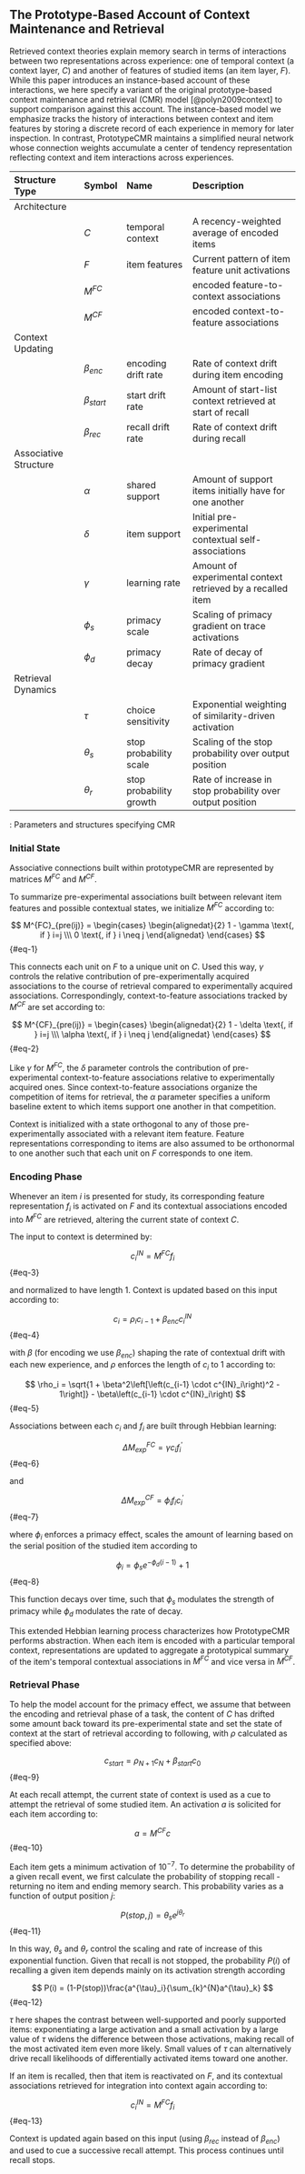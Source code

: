 ## The Prototype-Based Account of Context Maintenance and Retrieval

Retrieved context theories explain memory search in terms of interactions between two representations across experience: one of temporal context (a context layer, $C$) and another of features of studied items (an item layer, $F$). While this paper introduces an instance-based account of these interactions, we here specify a variant of the original prototype-based context maintenance and retrieval (CMR) model [@polyn2009context] to support comparison against this account. The instance-based model we emphasize tracks the history of interactions between context and item features by storing a discrete record of each experience in memory for later inspection. In contrast, PrototypeCMR maintains a simplified neural network whose connection weights accumulate a center of tendency representation reflecting context and item interactions across experiences.

| Structure Type        | Symbol            | Name                    | Description                                                 |
|:----------------------|:------------------|:------------------------|:------------------------------------------------------------|
| Architecture          |                   |                         |                                                             |
|                       | $C$               | temporal context        | A recency-weighted average of encoded items      |
|                       | $F$               | item features           | Current pattern of item feature unit activations      |
|                       | $M^{FC}$          |                         | encoded feature-to-context associations      |
|                       | $M^{CF}$          |                         | encoded context-to-feature associations      |
| Context Updating      |                   |                         |                                                             |
|                       | ${\beta}_{enc}$   | encoding drift rate     | Rate of context drift during item encoding                  |
|                       | ${\beta}_{start}$ | start drift rate        | Amount of start-list context retrieved at start of recall   |
|                       | ${\beta}_{rec}$   | recall drift rate       | Rate of context drift during recall                         |
| Associative Structure |                   |                         |                                                             |
|                       | ${\alpha}$        | shared support          | Amount of support items initially have for one another      |
|                       | ${\delta}$        | item support            | Initial pre-experimental contextual self-associations       |
|                       | ${\gamma}$        | learning rate           | Amount of experimental context retrieved by a recalled item |
|                       | ${\phi}_{s}$      | primacy scale           | Scaling of primacy gradient on trace activations            |
|                       | ${\phi}_{d}$      | primacy decay           | Rate of decay of primacy gradient                           |
| Retrieval Dynamics    |                   |                         |                                                             |
|                       | ${\tau}$          | choice sensitivity      | Exponential weighting of similarity-driven activation       |
|                       | ${\theta}_{s}$    | stop probability scale  | Scaling of the stop probability over output position        |
|                       | ${\theta}_{r}$    | stop probability growth | Rate of increase in stop probability over output position   |

 : Parameters and structures specifying CMR

### Initial State

Associative connections built within prototypeCMR are represented by matrices $M^{FC}$ and $M^{CF}$.

To summarize pre-experimental associations built between relevant item features and possible contextual states, we initialize $M^{FC}$ according to:

$$
M^{FC}_{pre(ij)} = \begin{cases} \begin{alignedat}{2} 1 - \gamma \text{, if } i=j \\\
          0 \text{, if } i \neq j
   \end{alignedat} \end{cases}
$${#eq-1}

This connects each unit on $F$ to a unique unit on $C$. Used this way, $\gamma$ controls the relative contribution of pre-experimentally acquired associations to the course of retrieval compared to experimentally acquired associations. Correspondingly, context-to-feature associations tracked by $M^{CF}$ are set according to:

$$
M^{CF}_{pre(ij)} = \begin{cases} \begin{alignedat}{2} 1 - \delta \text{, if } i=j \\\
          \alpha \text{, if } i \neq j
       \end{alignedat} \end{cases}
$${#eq-2}

Like $\gamma$ for $M^{FC}$, the $\delta$ parameter controls the contribution of pre-experimental context-to-feature associations relative to experimentally acquired ones. Since context-to-feature associations organize the competition of items for retrieval, the $\alpha$ parameter specifies a uniform baseline extent to which items support one another in that competition.

Context is initialized with a state orthogonal to any of those pre-experimentally associated with a relevant item feature. Feature representations corresponding to items are also assumed to be orthonormal to one another such that each unit on $F$ corresponds to one item.

### Encoding Phase

Whenever an item $i$ is presented for study, its corresponding feature representation $f_i$ is activated on $F$ and its contextual associations encoded into $M^{FC}$ are retrieved, altering the current state of context $C$.

The input to context is determined by:

$$
c^{IN}_{i} = M^{FC}f_{i}
$$ {#eq-3}

and normalized to have length 1. Context is updated based on this input according to:

$$
c_i = \rho_ic_{i-1} + \beta_{enc} c_{i}^{IN}
$$ {#eq-4}

with $\beta$ (for encoding we use $\beta_{enc}$) shaping the rate of contextual drift with each new experience, and $\rho$ enforces the length of $c_i$ to 1 according to:

$$
\rho_i = \sqrt{1 + \beta^2\left[\left(c_{i-1} \cdot c^{IN}_i\right)^2 - 1\right]} - \beta\left(c_{i-1} \cdot
c^{IN}_i\right)
$$ {#eq-5}

Associations between each $c_i$ and $f_i$ are built through Hebbian learning:

$$
\Delta M^{FC}_{exp} = \gamma c_i f^{'}_i
$$ {#eq-6}

and

$$
\Delta M^{CF}_{exp} = \phi_i f_i c^{'}_i
$$ {#eq-7}

where $\phi_i$ enforces a primacy effect, scales the amount of learning based on the serial position of the studied item according to

$$
\phi_i = \phi_se^{-\phi_d(i-1)} + 1
$$ {#eq-8}

This function decays over time, such that $\phi_{s}$ modulates the strength of primacy while $\phi_{d}$ modulates the rate of decay.

This extended Hebbian learning process characterizes how PrototypeCMR performs abstraction. When each item is encoded with a particular temporal context, representations are updated to aggregate a prototypical summary of the item's temporal contextual associations in $M^{FC}$ and vice versa in $M^{CF}$.

### Retrieval Phase

To help the model account for the primacy effect, we assume that between the encoding and retrieval phase of a task, the content of $C$ has drifted some amount back toward its pre-experimental state and set the state of context at the start of retrieval according to following, with $\rho$ calculated as specified above:

$$
c_{start} = \rho_{N+1}c_N + \beta_{start}c_0
$$ {#eq-9}

At each recall attempt, the current state of context is used as a cue to attempt the retrieval of some studied item. An activation $a$ is solicited for each item according to:

$$
a = M^{CF}c
$$ {#eq-10}

Each item gets a minimum activation of $10^{-7}$. To determine the probability of a given recall event, we first calculate the probability of stopping recall - returning no item and ending memory search. This probability varies as a function of output position $j$:

$$
P(stop, j) = \theta_se^{j\theta_r}
$$ {#eq-11}

In this way, $\theta_s$ and $\theta_r$ control the scaling and rate of increase of this exponential function. Given that recall is not stopped, the probability $P(i)$ of recalling a given item depends mainly on its activation strength according

$$
P(i) = (1-P(stop))\frac{a^{\tau}_i}{\sum_{k}^{N}a^{\tau}_k}
$$ {#eq-12}

$\tau$ here shapes the contrast between well-supported and poorly supported items: exponentiating a large activation and a small activation by a large value of $\tau$ widens the difference between those activations, making recall of the most activated item even more likely. Small values of $\tau$ can alternatively drive recall likelihoods of differentially activated items toward one another.

If an item is recalled, then that item is reactivated on $F$, and its contextual associations retrieved for integration into context again according to:

$$
c^{IN}_{i} = M^{FC}f_{i}
$$ {#eq-13}

Context is updated again based on this input (using $\beta_{rec}$ instead of $\beta_{enc}$) and used to cue a successive recall attempt. This process continues until recall stops.
